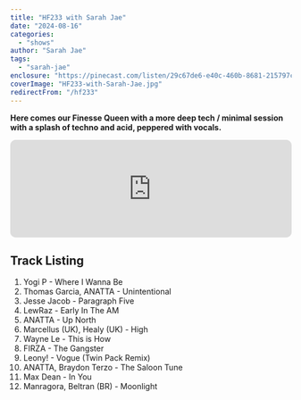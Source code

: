 ```yaml
---
title: "HF233 with Sarah Jae"
date: "2024-08-16"
categories:
  - "shows"
author: "Sarah Jae"
tags:
  - "sarah-jae"
enclosure: "https://pinecast.com/listen/29c67de6-e40c-460b-8681-215797ca106d.mp3 63094946 audio/mpeg "
coverImage: "HF233-with-Sarah-Jae.jpg"
redirectFrom: "/hf233"
---
```


**Here comes our Finesse Queen with a more deep tech / minimal session with a splash of techno and acid, peppered with vocals.**

<iframe id="embedPlayer" src="https://embed.podcasts.apple.com/gb/podcast/hf232-with-dj-tai-02-aug-2024/id355833875?i=1000664087567&amp;itsct=podcast_box_player&amp;itscg=30200&amp;ls=1&amp;theme=auto" height="175px" frameborder="0" sandbox="allow-forms allow-popups allow-same-origin allow-scripts allow-top-navigation-by-user-activation" allow="autoplay *; encrypted-media *; clipboard-write" style="width: 100%; max-width: 660px; overflow: hidden; border-radius: 10px; transform: translateZ(0px); animation: 2s ease 0s 6 normal none running loading-indicator; background-color: rgb(228, 228, 228);"></iframe>

## Track Listing

1. Yogi P - Where I Wanna Be
2. Thomas Garcia, ANATTA - Unintentional
3. Jesse Jacob - Paragraph Five
4. LewRaz - Early In The AM
5. ANATTA - Up North
6. Marcellus (UK), Healy (UK) - High
7. Wayne Le - This is How
8. FIRZA - The Gangster
9. Leony! - Vogue (Twin Pack Remix)
10. ANATTA, Braydon Terzo - The Saloon Tune
11. Max Dean - In You
12. Manragora, Beltran (BR) - Moonlight